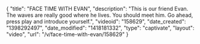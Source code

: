 {
    "title": "FACE TIME WITH EVAN",
    "description": "This is our friend Evan. The waves are really good where he lives. You should meet him. Go ahead, press play and introduce yourself.",
    "videoid": "158629",
    "date_created": "1398292497",
    "date_modified": "1418181332",
    "type": "captivate",
    "layout": "video",
    "url": "\/v\/face-time-with-evan\/158629"
}
